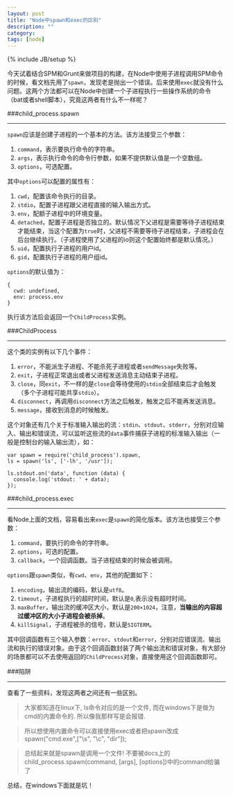 ```yaml
---
layout: post
title: "Node中spawn和exec的区别"
description: ""
category: 
tags: [node]
---
```

{% include JB/setup %}

今天试着结合SPM和Grunt来做项目的构建，在Node中使用子进程调用SPM命令的时候，看文档先用了`spawn`，发现老是抛出一个错误。后来使用`exec`就没有什么问题。这两个方法都可以在Node中创建一个子进程执行一些操作系统的命令（bat或者shell脚本），究竟这两者有什么不一样呢？

###child_process.spawn
____

`spawn`应该是创建子进程的一个基本的方法。该方法接受三个参数：

1. `command`，表示要执行命令的字符串。
2. `args`，表示执行命令的命令行参数，如果不提供默认值是一个空数组。
3. `options`，可选配置。

其中`options`可以配置的属性有：

1. `cwd`，配置该命令执行的目录。
2. `stdio`，配置子进程跟父进程直接的输入输出方式。
3. `env`，配额子进程中的环境变量。
4. `detached`，配置子进程是否独立的。默认情况下父进程是需要等待子进程结束才能结束，当这个配置为`true`时，父进程不需要等待子进程结束，子进程会在后台继续执行。（子进程使用了父进程的io则这个配置始终都是默认情况。）
5. `uid`，配置执行子进程的用户id。
6. `gid`，配置执行子进程的用户组id。

`options`的默认值为：

    {
      cwd: undefined,
      env: process.env
    }

执行该方法后会返回一个`ChildProcess`实例。

###ChildProcess
____

这个类的实例有以下几个事件：

1. `error`，不能派生子进程、不能杀死子进程或者`sendMessage`失败等。
2. `exit`，子进程正常退出或者父进程发送消息主动结束子进程。
3. `close`，同`exit`，不一样的是`close`会等待使用的`stdio`全部结束后才会触发（多个子进程可能共享`stdio`）。
4. `disconnect`，再调用`disconnect`方法之后触发，触发之后不能再发送消息。
5. `message`，接收到消息的时候触发。

这个对象还有几个关于标准输入输出的流：`stdin`、`stdout`、`stderr`，分别对应输入、输出和错误流，可以监听这些流的`data`事件捕获子进程的标准输入输出（一般是控制台的输入输出流），如：

    var spawn = require('child_process').spawn,
    ls = spawn('ls', ['-lh', '/usr']);

    ls.stdout.on('data', function (data) {
      console.log('stdout: ' + data);
    });

###child_process.exec
____

看Node上面的文档，容易看出来`exec`是`spawn`的简化版本。该方法也接受三个参数：

1. `command`，要执行的命令的字符串。
2. `options`，可选的配置。
3. `callback`，一个回调函数。当子进程结束的时候会被调用。

`options`跟`spawn`类似，有`cwd`、`env`，其他的配置如下：

1. `encoding`，输出流的编码，默认是`utf8`。
2. `timeout`，子进程执行的超时时间，默认是`0`,表示没有超时时间。
3. `maxBuffer`，输出流的缓冲区大小，默认是`200×1024`，注意，**当输出的内容超过缓冲区的大小子进程会被杀掉**。
4. `killSignal`，子进程被杀的信号，默认是`SIGTERM`。

其中回调函数有三个输入参数：`error`、`stdout`和`error`，分别对应错误流、输出流和执行的错误对象。由于这个回调函数封装了两个输出流和错误对象，有大部分的场景都可以不去使用返回的`ChildProcess`对象，直接使用这个回调函数即可。

###陷阱
____

查看了一些资料，发现这两者之间还有一些区别。

> 大家都知道在linux下, ls命令对应的是一个文件, 而在windows下是做为cmd的内置命令的. 所以像我那样写是会报错.

> 所以想使用内置命令可以直接使用exec或者把spawn改成spawn("cmd.exe",["\s", "\c", "dir"]);

> 总结起来就是spawn是调用一个文件! 不要被docs上的child_process.spawn(command, [args], [options])中的command给骗了 

总结，在windows下面就是坑！
